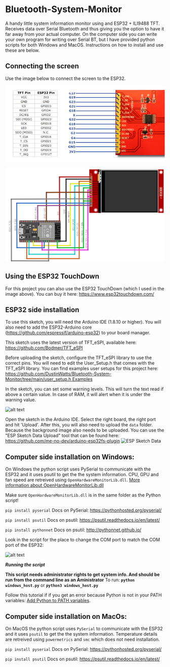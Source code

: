 # Bluetooth-System-Monitor

 A handy little system information monitor using and ESP32 + ILI9488 TFT. Receives data over Serial Bluetooth and thus giving you the option to have it far away from your actual computer. On the computer side you can write your own program for writing over Serial BT, but I have provided python scripts for both Windows and MacOS. Instructions on how to install and use these are below.

## Connecting the screen

Use the image below to connect the screen to the ESP32.

 ![alt text](/assets/connecting_ili9488.png "ESP32 TFT connections")

  ![alt text](/assets/ESP_TFT_WIRING.png "ESP32 TFT Wiring")

## Using the ESP32 TouchDown

For this project you can also use the ESP32 TouchDown (which I used in the image above). You can buy it here: https://www.esp32touchdown.com/

## ESP32 side installation

To use this sketch, you will need the Arduino IDE (1.8.10 or higher). You will also need to add the ESP32-Arduino core (https://github.com/espressif/arduino-esp32) to your board manager.

This sketch uses the latest version of TFT_eSPI, available here: https://github.com/Bodmer/TFT_eSPI

Before uploading the sketch, configure the TFT_eSPI library to use the correct pins. You will need to edit the User_Setup.h that comes with the TFT_eSPI library. You can find examples user setups for this project here: [https://github.com/DustinWatts/Bluetooth-System-Monitor/tree/main/user_setup.h Examples](https://github.com/DustinWatts/Bluetooth-System-Monitor/tree/main/user_setup.h%20Examples)

In the sketch, you can set some warning levels. This will turn the text read if above a certain value. In case of RAM, it will alert when it is under the warning value.

 ![alt text](/assets/warning_levels.png "Warning leves")

Open the sketch in the Arduino IDE. Select the right board, the right port and hit 'Upload'. After this, you will also need to upload the `data` folder. Because the background image also needs to be uploaded. You can use the "ESP Sketch Data Upload" tool that can be found here: https://github.com/me-no-dev/arduino-esp32fs-plugin
![ESP Sketch Data](http://dustinwatts.nl/freetouchdeck/images/ftd_esp_sketch_data.png)

## Computer side installation on Windows:

On Windows the python script uses PySerial to communicate with the ESP32 and it uses psutil to get the the system information. CPU, GPU and fan speed are retreived using `OpenHardwareMonitorLib.dll`. [More information about OpenHardwareMonitorLib.dll](https://openhardwaremonitor.org/)

Make sure `OpenHardwareMonitorLib.dll` is in the same folder as the Python script!

`pip install pyserial`
Docs on PySerial: https://pythonhosted.org/pyserial/

`pip install psutil`
Docs on psutil: https://psutil.readthedocs.io/en/latest/

`pip install pythonnet`
Docs on psutil: http://pythonnet.github.io/

Look in the script for the place to change the COM port to match the COM port of the ESP32:

 ![alt text](/assets/windows_comport.png "COM Port on Windows")
 
 _**Running the script**_
 
 **This script needs administrator rights to get system info. And should be run from the command line as an Aministrator**
 To run: **`python windows_host.py`** or **`python3 windows_host.py`**
 
 Follow this tutorial if if you get an error because Python is not in your PATH variables:
 [Add Python to PATH variables](https://www.makeuseof.com/python-windows-path/).
 
 
## Computer side installation on MacOs:

On MacOS the python script uses `PySerial` to communicate with the ESP32 and it uses `psutil` to get the the system information. Temperature details are retreived using `powermetrics` and `smc` which does not need installation.

`pip install pyserial`
Docs on PySerial: https://pythonhosted.org/pyserial/

`pip install psutil`
Docs on psutil: https://psutil.readthedocs.io/en/latest/
